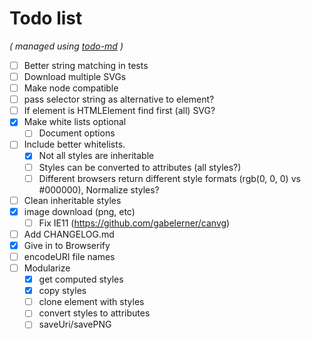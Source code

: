 # Todo list

_\( managed using [todo-md](https://github.com/Hypercubed/todo-md) \)_

- [ ] Better string matching in tests
- [ ] Download multiple SVGs
- [ ] Make node compatible
- [ ] pass selector string as alternative to element?
- [ ] If element is HTMLElement find first (all) SVG?
- [x] Make white lists optional
  - [ ] Document options
- [ ] Include better whitelists.
  - [x] Not all styles are inheritable
  - [ ] Styles can be converted to attributes (all styles?)
  - [ ] Different browsers return different style formats (rgb(0, 0, 0) vs \#000000), Normalize styles?
- [ ] Clean inheritable styles
- [x] image download (png, etc)
  - [ ] Fix IE11 (https://github.com/gabelerner/canvg)
- [ ] Add CHANGELOG.md
- [x] Give in to Browserify
- [ ] encodeURI file names
- [ ] Modularize
  - [x] get computed styles
  - [x] copy styles
  - [ ] clone element with styles
  - [ ] convert styles to attributes
  - [ ] saveUri/savePNG
